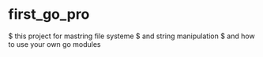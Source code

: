# first_go_pro
$ this project for mastring file systeme 
$ and string manipulation
$ and how to use your own go modules <br>